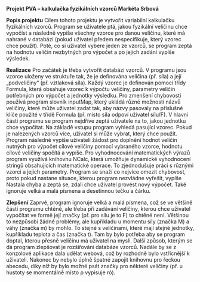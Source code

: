 **Projekt PVA – kalkulačka fyzikálních vzorců
Markéta Srbová**

**Popis projektu**
	Cílem tohoto projektu je vytvořit variabilní kalkulačku fyzikálních vzorců. Program se uživatele ptá, jakou fyzikální veličinu chce vypočíst a následně vypíše všechny vzorce pro danou veličinu, které má nahrané v databázi (pokud uživatel předem nespecifikuje, který vzorec chce použít). Poté, co si uživatel vybere jeden ze vzorců, se program zeptá na hodnotu veličin nezbytných pro výpočet a po jejich zadání vypíše výsledek. 

**Realizace**
	Pro začátek je třeba vytvořit databázi vzorců. V programu jsou vzorce uloženy ve struktuře tak, že je definována veličina (př. síla) a její „podveličiny“ (př. vztlaková síla). Každý vzorec je definován pomocí třídy Formula, která obsahuje vzorec k výpočtu veličiny, parametry veličin potřebných pro výpočet a jednotky výsledku. Pro zmenšení chybovosti používá program slovník inputMap, který ukládá různé možnosti názvů veličiny, které může uživatel zadat tak, aby názvy pasovaly na příslušné klíče použité v třídě Formula (př. místo síla odpoví uživatel sílu/F).
	V hlavní části programu se program nejdříve zeptá uživatele na to, jakou jednotku chce vypočítat. Na základě vstupu program vyhledá pasující vzorec. Pokud je nalezených vzorců více, uživatel si může vybrat, který chce použít. Program následně vypíše uživateli žádost pro doplnění hodnot veličin nutných pro výpočet cílové veličiny pomocí vybraného vzorce, hodnotu cílové veličiny spočítá a vypíše. Pro vyhodnocování matematických výrazů program využívá knihovnu NCalc, která umožňuje dynamické vyhodnocení stringů obsahujících matematické operace. To zjednodušuje práci s různými vzorci a jejich parametry.
	Program se snaží co nejvíce omezit chybovost, proto pokud nastane situace, kterou program nezvládne vyřešit, vypíše Nastala chyba a zeptá se, zdali chce uživatel provést nový výpočet. Také ignoruje velká a malá písmena a desetinnou tečku a čárku.

**Zlepšení**
	Zaprvé, program ignoruje velká a malá písmena, což se ve většině částí programu chtěné, ale třeba při zadávání veličiny, kterou chce uživatel vypočítat ve formě její značky (př. pro sílu je to F) to chtěné není. Většinou to nezpůsobí žádné problémy, ale kupříkladu u momentu síly (značka M) a váhy (značka m) by mohlo. To stejné s veličinami, které mají stejné jednotky, kupříkladu teplota a čas (značka t). Tam by bylo potřeba aby se program doptal, kterou přesně veličinu má uživatel na mysli. Další způsob, kterým se dá program zlepšovat je rozšiřování databáze vzorců. Nadále by se z konzolové aplikace dala udělat webová, což by rozhodně bylo vstřícnější k uživateli. Nakonec by nebylo úplně špatné zapojit knihovnu pro řeckou abecedu, díky níž by bylo možné psát značky pro některé veličiny (př. u hustoty se momentálně místo ρ vypisuje ró).
